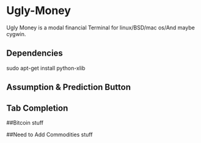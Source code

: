 # Ugly-Money
Ugly Money is a modal financial Terminal for linux/BSD/mac os/And maybe cygwin.

## Dependencies
sudo apt-get install python-xlib


## Assumption & Prediction Button

## Tab Completion


##Bitcoin stuff


##Need to Add Commodities stuff
